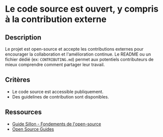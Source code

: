 # Le code source est ouvert, y compris à la contribution externe

## Description

Le projet est open-source et accepte les contributions externes pour
encourager la collaboration et l'amélioration continue. Le README ou
un fichier dédié (ex: `CONTRIBUTING.md`) permet aux potentiels
contributeurs de mieux comprendre comment partager leur travail.

## Critères

- Le code source est accessible publiquement.
- Des guidelines de contribution sont disponibles.

## Ressources

- [Guide Sillon - Fondements de l'open-source](https://sillon.incubateur.net/docs/community-and-open-source/internet-base/)
- [Open Source Guides](https://opensource.guide/)
